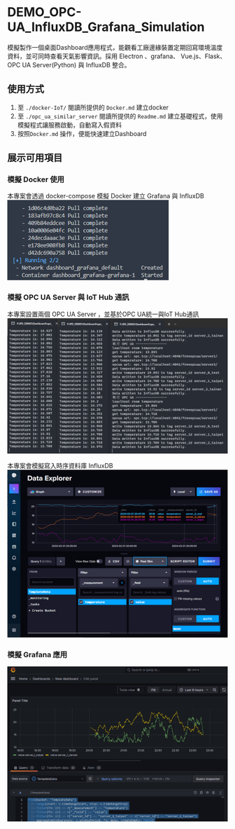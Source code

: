 # DEMO_OPC-UA_InfluxDB_Grafana_Simulation

模擬製作一個桌面Dashboard應用程式，能觀看工廠邊緣裝置定期回寫環境溫度資料，並可同時查看天氣影響資訊。採用 Electron 、grafana、 Vue.js、Flask、OPC UA Server(Python) 與 InfluxDB 整合。

## 使用方式

1. 至 `./docker-IoT/` 閱讀所提供的 `Docker.md` 建立docker
2. 至 `./opc_ua_similar_server` 閱讀所提供的 `Readme.md` 建立基礎程式，使用模擬程式讓服務啟動，自動寫入假資料
3. 按照`Docker.md` 操作，便能快速建立Dashboard

## 展示可用項目


### 模擬 Docker 使用

本專案會透過 docker-compose 模擬 Docker 建立 Grafana 與 InfluxDB 
![](.\docker-IoT\doc\1setup.png)


### 模擬 OPC UA Server 與 IoT Hub 通訊

本專案設置兩個 OPC UA Server ，並基於OPC UA統一與IoT Hub通訊
![](.\opc_ua_similar_server\Doc\0.png)

本專案會模擬寫入時序資料庫 InfluxDB
![](.\opc_ua_similar_server\Doc\1.png)


### 模擬 Grafana 應用

![](.\docker-IoT\doc\4-1.png)
